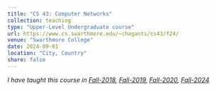 ```yaml
---
title: "CS 43: Computer Networks"
collection: teaching
type: "Upper-Level Undergraduate course"
url: https://www.cs.swarthmore.edu/~chaganti/cs43/f24/
venue: "Swarthmore College"
date: 2024-09-01
location: "City, Country"
share: false
---
```


*I have taught this course in [Fall-2018](https://www.cs.swarthmore.edu/~chaganti/cs43/f18/), [Fall-2019](https://www.cs.swarthmore.edu/~chaganti/cs43/f19/), [Fall-2020](https://www.cs.swarthmore.edu/~chaganti/cs43/f20/), [Fall-2024](https://www.cs.swarthmore.edu/~chaganti/cs43/f24/)*

